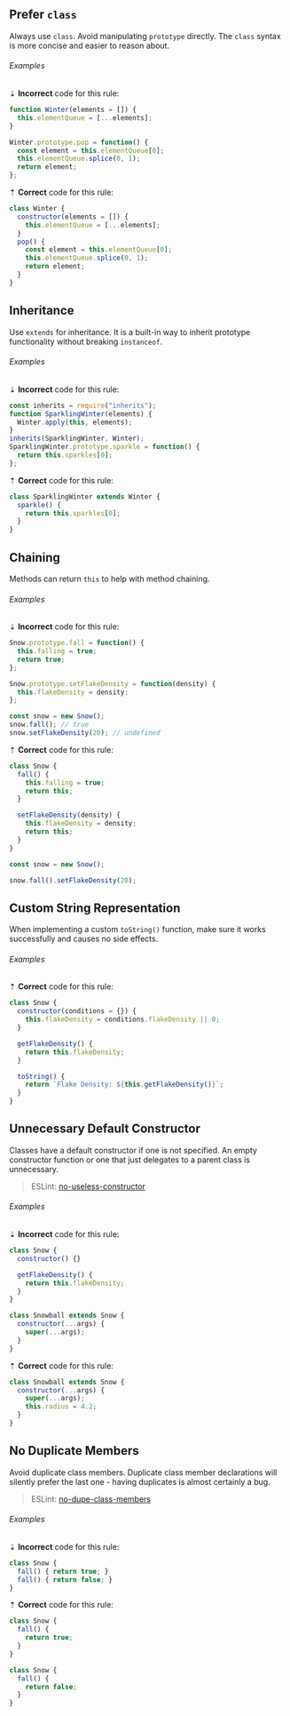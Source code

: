 <!--lint disable no-duplicate-headings-->

## Prefer `class`

Always use `class`. Avoid manipulating `prototype` directly. The `class` syntax is more concise and easier to reason about.

###### Examples

⇣ **Incorrect** code for this rule:

```js
function Winter(elements = []) {
  this.elementQueue = [...elements];
}

Winter.prototype.pop = function() {
  const element = this.elementQueue[0];
  this.elementQueue.splice(0, 1);
  return element;
};
```

⇡ **Correct** code for this rule:

```js
class Winter {
  constructor(elements = []) {
    this.elementQueue = [...elements];
  }
  pop() {
    const element = this.elementQueue[0];
    this.elementQueue.splice(0, 1);
    return element;
  }
}
```

## Inheritance

Use `extends` for inheritance. It is a built-in way to inherit prototype functionality without breaking `instanceof`.

###### Examples

⇣ **Incorrect** code for this rule:

```js
const inherits = require("inherits");
function SparklingWinter(elements) {
  Winter.apply(this, elements);
}
inherits(SparklingWinter, Winter);
SparklingWinter.prototype.sparkle = function() {
  return this.sparkles[0];
};
```

⇡ **Correct** code for this rule:

```js
class SparklingWinter extends Winter {
  sparkle() {
    return this.sparkles[0];
  }
}
```

## Chaining

Methods can return `this` to help with method chaining.

###### Examples

⇣ **Incorrect** code for this rule:

```js
Snow.prototype.fall = function() {
  this.falling = true;
  return true;
};

Snow.prototype.setFlakeDensity = function(density) {
  this.flakeDensity = density;
};

const snow = new Snow();
snow.fall(); // true
snow.setFlakeDensity(20); // undefined
```

⇡ **Correct** code for this rule:

```js
class Snow {
  fall() {
    this.falling = true;
    return this;
  }

  setFlakeDensity(density) {
    this.flakeDensity = density;
    return this;
  }
}

const snow = new Snow();

snow.fall().setFlakeDensity(20);
```

## Custom String Representation

When implementing a custom `toString()` function, make sure it works successfully and causes no side effects.

###### Examples

⇡ **Correct** code for this rule:

```js
class Snow {
  constructor(conditions = {}) {
    this.flakeDensity = conditions.flakeDensity || 0;
  }

  getFlakeDensity() {
    return this.flakeDensity;
  }

  toString() {
    return `Flake Density: ${this.getFlakeDensity()}`;
  }
}
```

## Unnecessary Default Constructor

Classes have a default constructor if one is not specified. An empty constructor function or one that just delegates to a parent class is unnecessary.

> ESLint: [no-useless-constructor][eslint/no-useless-constructor]

###### Examples

⇣ **Incorrect** code for this rule:

```js
class Snow {
  constructor() {}

  getFlakeDensity() {
    return this.flakeDensity;
  }
}
```

```js
class Snowball extends Snow {
  constructor(...args) {
    super(...args);
  }
}
```

⇡ **Correct** code for this rule:

```js
class Snowball extends Snow {
  constructor(...args) {
    super(...args);
    this.radius = 4.2;
  }
}
```

## No Duplicate Members

Avoid duplicate class members. Duplicate class member declarations will silently prefer the last one - having duplicates is almost certainly a bug.

> ESLint: [no-dupe-class-members][eslint/no-dupe-class-members]

###### Examples

⇣ **Incorrect** code for this rule:

<!--lint disable no-missing-blank-lines-->
<!-- prettier-ignore -->
```js
class Snow {
  fall() { return true; }
  fall() { return false; }
}
```

<!--lint enable no-missing-blank-lines-->

⇡ **Correct** code for this rule:

```js
class Snow {
  fall() {
    return true;
  }
}
```

```js
class Snow {
  fall() {
    return false;
  }
}
```

[eslint/no-dupe-class-members]: https://eslint.org/docs/rules/no-dupe-class-members
[eslint/no-useless-constructor]: https://eslint.org/docs/rules/no-useless-constructor
